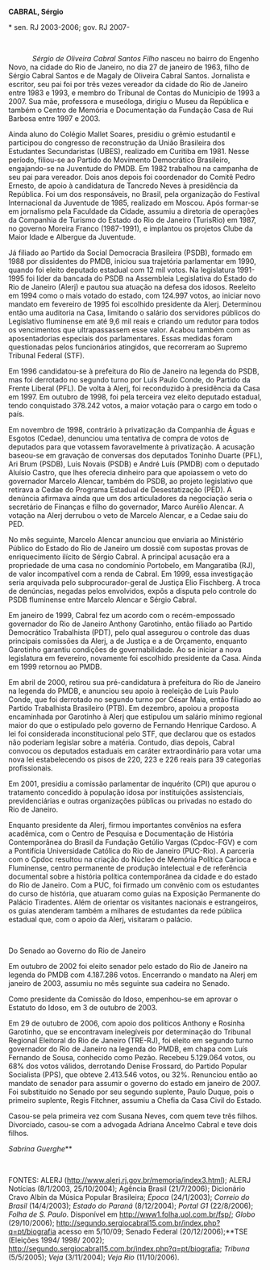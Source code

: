 **CABRAL, Sérgio**

\* sen. RJ 2003-2006; gov. RJ 2007-

 

            *Sérgio de Oliveira Cabral Santos Filho* nasceu no bairro do
Engenho Novo, na cidade do Rio de Janeiro, no dia 27 de janeiro de 1963,
filho de Sérgio Cabral Santos e de Magaly de Oliveira Cabral Santos.
Jornalista e escritor, seu pai foi por três vezes vereador da cidade do
Rio de Janeiro entre 1983 e 1993, e membro do Tribunal de Contas do
Município de 1993 a 2007. Sua mãe, professora e museóloga, dirigiu o
Museu da República e também o Centro de Memória e Documentação da
Fundação Casa de Rui Barbosa entre 1997 e 2003.

Ainda aluno do Colégio Mallet Soares, presidiu o grêmio estudantil e
participou do congresso de reconstrução da União Brasileira dos
Estudantes Secundaristas (UBES), realizado em Curitiba em 1981. Nesse
período, filiou-se ao Partido do Movimento Democrático Brasileiro,
engajando-se na Juventude do PMDB. Em 1982 trabalhou na campanha de seu
pai para vereador. Dois anos depois foi coordenador do Comitê Pedro
Ernesto, de apoio à candidatura de Tancredo Neves à presidência da
República. Foi um dos responsáveis, no Brasil, pela organização do
Festival Internacional da Juventude de 1985, realizado em Moscou. Após
formar-se em jornalismo pela Faculdade da Cidade, assumiu a diretoria de
operações da Companhia de Turismo do Estado do Rio de Janeiro (TurisRio)
em 1987, no governo Moreira Franco (1987-1991), e implantou os projetos
Clube da Maior Idade e Albergue da Juventude.

Já filiado ao Partido da Social Democracia Brasileira (PSDB), formado em
1988 por dissidentes do PMDB, iniciou sua trajetória parlamentar em
1990, quando foi eleito deputado estadual com 12 mil votos. Na
legislatura 1991-1995 foi líder da bancada do PSDB na Assembleia
Legislativa do Estado do Rio de Janeiro (Alerj) e pautou sua atuação na
defesa dos idosos. Reeleito em 1994 como o mais votado do estado, com
124.997 votos, ao iniciar novo mandato em fevereiro de 1995 foi
escolhido presidente da Alerj. Determinou então uma auditoria na Casa,
limitando o salário dos servidores públicos do Legislativo fluminense em
até 9,6 mil reais e criando um redutor para todos os vencimentos que
ultrapassassem esse valor. Acabou também com as aposentadorias especiais
dos parlamentares. Essas medidas foram questionadas pelos funcionários
atingidos, que recorreram ao Supremo Tribunal Federal (STF).

Em 1996 candidatou-se à prefeitura do Rio de Janeiro na legenda do PSDB,
mas foi derrotado no segundo turno por Luís Paulo Conde, do Partido da
Frente Liberal (PFL). De volta à Alerj, foi reconduzido à presidência da
Casa em 1997. Em outubro de 1998, foi pela terceira vez eleito deputado
estadual, tendo conquistado 378.242 votos, a maior votação para o cargo
em todo o país.

Em novembro de 1998, contrário à privatização da Companhia de Águas e
Esgotos (Cedae), denunciou uma tentativa de compra de votos de deputados
para que votassem favoravelmente à privatização. A acusação baseou-se em
gravação de conversas dos deputados Toninho Duarte (PFL), Ari Brum
(PSDB), Luís Novais (PSDB) e André Luís (PMDB) com o deputado Aluísio
Castro, que lhes oferecia dinheiro para que apoiassem o veto do
governador Marcelo Alencar, também do PSDB, ao projeto legislativo que
retirava a Cedae do Programa Estadual de Desestatização (PED). A
denúncia afirmava ainda que um dos articuladores da negociação seria o
secretário de Finanças e filho do governador, Marco Aurélio Alencar. A
votação na Alerj derrubou o veto de Marcelo Alencar, e a Cedae saiu do
PED.

No mês seguinte, Marcelo Alencar anunciou que enviaria ao Ministério
Público do Estado do Rio de Janeiro um dossiê com supostas provas de
enriquecimento ilícito de Sérgio Cabral. A principal acusação era a
propriedade de uma casa no condomínio Portobelo, em Mangaratiba (RJ), de
valor incompatível com a renda de Cabral. Em 1999, essa investigação
seria arquivada pelo subprocurador-geral de Justiça Elio Fischberg. A
troca de denúncias, negadas pelos envolvidos, expôs a disputa pelo
controle do PSDB fluminense entre Marcelo Alencar e Sérgio Cabral.

Em janeiro de 1999, Cabral fez um acordo com o recém-empossado
governador do Rio de Janeiro Anthony Garotinho, então filiado ao Partido
Democrático Trabalhista (PDT), pelo qual assegurou o controle das duas
principais comissões da Alerj, a de Justiça e a de Orçamento, enquanto
Garotinho garantiu condições de governabilidade. Ao se iniciar a nova
legislatura em fevereiro, novamente foi escolhido presidente da Casa.
Ainda em 1999 retornou ao PMDB.

Em abril de 2000, retirou sua pré-candidatura à prefeitura do Rio de
Janeiro na legenda do PMDB, e anunciou seu apoio à reeleição de Luís
Paulo Conde, que foi derrotado no segundo turno por César Maia, então
filiado ao Partido Trabalhista Brasileiro (PTB). Em dezembro, apoiou a
proposta encaminhada por Garotinho à Alerj que estipulou um salário
mínimo regional maior do que o estipulado pelo governo de Fernando
Henrique Cardoso. A lei foi considerada inconstitucional pelo STF, que
declarou que os estados não poderiam legislar sobre a matéria. Contudo,
dias depois, Cabral convocou os deputados estaduais em caráter
extraordinário para votar uma nova lei estabelecendo os pisos de 220,
223 e 226 reais para 39 categorias profissionais.

Em 2001, presidiu a comissão parlamentar de inquérito (CPI) que apurou o
tratamento concedido à população idosa por instituições assistenciais,
previdenciárias e outras organizações públicas ou privadas no estado do
Rio de Janeiro.

Enquanto presidente da Alerj, firmou importantes convênios na esfera
acadêmica, com o Centro de Pesquisa e Documentação de História
Contemporânea do Brasil da Fundação Getúlio Vargas (Cpdoc-FGV) e com a
Pontifícia Universidade Católica do Rio de Janeiro (PUC-Rio). A parceria
com o Cpdoc resultou na criação do Núcleo de Memória Política Carioca e
Fluminense, centro permanente de produção intelectual e de referência
documental sobre a história política contemporânea da cidade e do estado
do Rio de Janeiro. Com a PUC, foi firmado um convênio com os estudantes
do curso de história, que atuaram como guias na Exposição Permanente do
Palácio Tiradentes. Além de orientar os visitantes nacionais e
estrangeiros, os guias atenderam também a milhares de estudantes da rede
pública estadual que, com o apoio da Alerj, visitaram o palácio.

 

Do Senado ao Governo do Rio de Janeiro

Em outubro de 2002 foi eleito senador pelo estado do Rio de Janeiro na
legenda do PMDB com 4.187.286 votos. Encerrando o mandato na Alerj em
janeiro de 2003, assumiu no mês seguinte sua cadeira no Senado.

Como presidente da Comissão do Idoso, empenhou-se em aprovar o Estatuto
do Idoso, em 3 de outubro de 2003.

Em 29 de outubro de 2006, com apoio dos políticos Anthony e Rosinha
Garotinho, que se encontravam inelegíveis por determinação do Tribunal
Regional Eleitoral do Rio de Janeiro (TRE-RJ), foi eleito em segundo
turno governador do Rio de Janeiro na legenda do PMDB, em chapa com Luís
Fernando de Sousa, conhecido como Pezão. Recebeu 5.129.064 votos, ou 68%
dos votos válidos, derrotando Denise Frossard, do Partido Popular
Socialista (PPS), que obteve 2.413.546 votos, ou 32%. Renunciou então ao
mandato de senador para assumir o governo do estado em janeiro de 2007.
Foi substituído no Senado por seu segundo suplente, Paulo Duque, pois o
primeiro suplente, Regis Fitchner, assumiu a Chefia da Casa Civil do
Estado.

Casou-se pela primeira vez com Susana Neves, com quem teve três filhos.
Divorciado, casou-se com a advogada Adriana Ancelmo Cabral e teve dois
filhos.

*Sabrina Guerghe***

 

FONTES: ALERJ (http://www.alerj.rj.gov.br/memoria/index3.html); ALERJ
Notícias (8/1/2003, 25/10/2004); Agência Brasil (21/7/2006); Dicionário
Cravo Albin da Música Popular Brasileira; *Época* (24/1/2003); *Correio
do Brasil* (14/4/2003); *Estado do Paraná* (8/12/2004); *Portal G1*
(22/8/2006); *Folha de S. Paulo*. Disponível em
http://www1.folha.uol.com.br/fsp/; *Globo* (29/10/2006);
http://segundo.sergiocabral15.com.br/index.php?q=pt/biografia acesso em
5/10/09; Senado Federal (20/12/2006);**TSE (Eleições 1994/ 1998/ 2002);
http://segundo.sergiocabral15.com.br/index.php?q=pt/biografia; *Tribuna*
(5/5/2005); *Veja* (3/11/2004); *Veja Rio* (11/10/2006).
